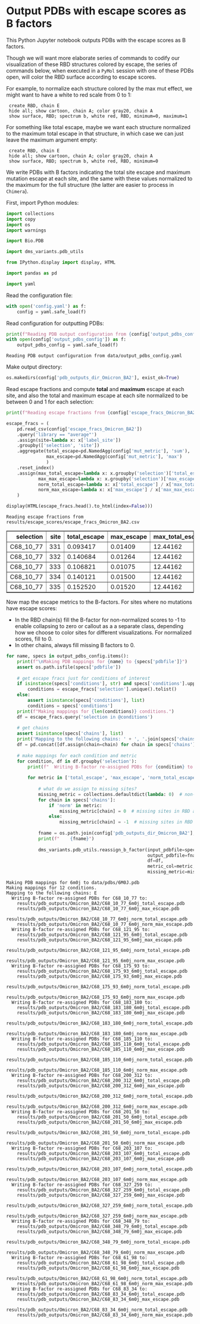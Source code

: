 # Output PDBs with escape scores as B factors
This Python Jupyter notebook outputs PDBs with the escape scores as B factors.

Though we will want more elaborate series of commands to codify our visualization of these RBD structures colored by escape, the series of commands below, when executed in a `PyMol` session with one of these PDBs open, will color the RBD surface according to escape scores.

For example, to normalize each structure colored by the max mut effect, we might want to have a white to red scale from 0 to 1:

     create RBD, chain E
     hide all; show cartoon, chain A; color gray20, chain A
     show surface, RBD; spectrum b, white red, RBD, minimum=0, maximum=1
     
For something like total escape, maybe we want each structure normalized to the maximum total escape in that structure, in which case we can just leave the maximum argument empty:

     create RBD, chain E
     hide all; show cartoon, chain A; color gray20, chain A
     show surface, RBD; spectrum b, white red, RBD, minimum=0
     
We write PDBs with B factors indicating the total site escape and maximum mutation escape at each site, and the same with these values normalized to the maximum for the full structure (the latter are easier to process in `Chimera`).

First, import Python modules:


```python
import collections
import copy
import os
import warnings

import Bio.PDB

import dms_variants.pdb_utils

from IPython.display import display, HTML

import pandas as pd

import yaml
```

Read the configuration file:


```python
with open('config.yaml') as f:
    config = yaml.safe_load(f)
```

Read configuration for outputting PDBs:


```python
print(f"Reading PDB output configuration from {config['output_pdbs_config']}")
with open(config['output_pdbs_config']) as f:
    output_pdbs_config = yaml.safe_load(f)
```

    Reading PDB output configuration from data/output_pdbs_config.yaml


Make output directory:


```python
os.makedirs(config['pdb_outputs_dir_Omicron_BA2'], exist_ok=True)
```

Read escape fractions and compute **total** and **maximum** escape at each site, and also the total and maximum escape at each site normalized to be between 0 and 1 for each selection:


```python
print(f"Reading escape fractions from {config['escape_fracs_Omicron_BA2']}")

escape_fracs = (
    pd.read_csv(config['escape_fracs_Omicron_BA2'])
    .query('library == "average"')
    .assign(site=lambda x: x['label_site'])
    .groupby(['selection', 'site'])
    .aggregate(total_escape=pd.NamedAgg(config['mut_metric'], 'sum'),
               max_escape=pd.NamedAgg(config['mut_metric'], 'max')
               )
    .reset_index()
    .assign(max_total_escape=lambda x: x.groupby('selection')['total_escape'].transform('max'),
            max_max_escape=lambda x: x.groupby('selection')['max_escape'].transform('max'),
            norm_total_escape=lambda x: x['total_escape'] / x['max_total_escape'],
            norm_max_escape=lambda x: x['max_escape'] / x['max_max_escape'])
    )

display(HTML(escape_fracs.head().to_html(index=False)))
```

    Reading escape fractions from results/escape_scores/escape_fracs_Omicron_BA2.csv



<table border="1" class="dataframe">
  <thead>
    <tr style="text-align: right;">
      <th>selection</th>
      <th>site</th>
      <th>total_escape</th>
      <th>max_escape</th>
      <th>max_total_escape</th>
      <th>max_max_escape</th>
      <th>norm_total_escape</th>
      <th>norm_max_escape</th>
    </tr>
  </thead>
  <tbody>
    <tr>
      <td>C68_10_77</td>
      <td>331</td>
      <td>0.093417</td>
      <td>0.01409</td>
      <td>12.44162</td>
      <td>0.8647</td>
      <td>0.007508</td>
      <td>0.016295</td>
    </tr>
    <tr>
      <td>C68_10_77</td>
      <td>332</td>
      <td>0.140684</td>
      <td>0.01264</td>
      <td>12.44162</td>
      <td>0.8647</td>
      <td>0.011308</td>
      <td>0.014618</td>
    </tr>
    <tr>
      <td>C68_10_77</td>
      <td>333</td>
      <td>0.106821</td>
      <td>0.01075</td>
      <td>12.44162</td>
      <td>0.8647</td>
      <td>0.008586</td>
      <td>0.012432</td>
    </tr>
    <tr>
      <td>C68_10_77</td>
      <td>334</td>
      <td>0.140121</td>
      <td>0.01500</td>
      <td>12.44162</td>
      <td>0.8647</td>
      <td>0.011262</td>
      <td>0.017347</td>
    </tr>
    <tr>
      <td>C68_10_77</td>
      <td>335</td>
      <td>0.152520</td>
      <td>0.01520</td>
      <td>12.44162</td>
      <td>0.8647</td>
      <td>0.012259</td>
      <td>0.017578</td>
    </tr>
  </tbody>
</table>


Now map the escape metrics to the B-factors.
For sites where no mutations have escape scores:
 - In the RBD chain(s) fill the B-factor for non-normalized scores to -1 to enable collapsing to zero or callout as a a separate class, depending how we choose to color sites for different visualizations. For normalized scores, fill to 0.
 - In other chains, always fill missing B factors to 0.  


```python
for name, specs in output_pdbs_config.items():
    print(f"\nMaking PDB mappings for {name} to {specs['pdbfile']}")
    assert os.path.isfile(specs['pdbfile'])
    
    # get escape fracs just for conditions of interest
    if isinstance(specs['conditions'], str) and specs['conditions'].upper() == 'ALL':
        conditions = escape_fracs['selection'].unique().tolist()
    else:
        assert isinstance(specs['conditions'], list)
        conditions = specs['conditions']
    print(f"Making mappings for {len(conditions)} conditions.")
    df = escape_fracs.query('selection in @conditions')
    
    # get chains
    assert isinstance(specs['chains'], list)
    print('Mapping to the following chains: ' + ', '.join(specs['chains']))
    df = pd.concat([df.assign(chain=chain) for chain in specs['chains']], ignore_index=True)
    
    # make mappings for each condition and metric
    for condition, df in df.groupby('selection'):
        print(f"  Writing B-factor re-assigned PDBs for {condition} to:")
    
        for metric in ['total_escape', 'max_escape', 'norm_total_escape', 'norm_max_escape']:
        
            # what do we assign to missing sites?
            missing_metric = collections.defaultdict(lambda: 0)  # non-RBD chains always fill to zero
            for chain in specs['chains']:
                if 'norm' in metric:
                    missing_metric[chain] = 0  # missing sites in RBD are 0 for normalized metric PDBs
                else:
                    missing_metric[chain] = -1  # missing sites in RBD are -1 for non-normalized metric PDBs
        
            fname = os.path.join(config['pdb_outputs_dir_Omicron_BA2'], f"{condition}_{name}_{metric}.pdb")
            print(f"    {fname}")
            
            dms_variants.pdb_utils.reassign_b_factor(input_pdbfile=specs['pdbfile'],
                                                     output_pdbfile=fname,
                                                     df=df,
                                                     metric_col=metric,
                                                     missing_metric=missing_metric)
```

    
    Making PDB mappings for 6m0j to data/pdbs/6M0J.pdb
    Making mappings for 12 conditions.
    Mapping to the following chains: E
      Writing B-factor re-assigned PDBs for C68_10_77 to:
        results/pdb_outputs/Omicron_BA2/C68_10_77_6m0j_total_escape.pdb
        results/pdb_outputs/Omicron_BA2/C68_10_77_6m0j_max_escape.pdb
        results/pdb_outputs/Omicron_BA2/C68_10_77_6m0j_norm_total_escape.pdb
        results/pdb_outputs/Omicron_BA2/C68_10_77_6m0j_norm_max_escape.pdb
      Writing B-factor re-assigned PDBs for C68_121_95 to:
        results/pdb_outputs/Omicron_BA2/C68_121_95_6m0j_total_escape.pdb
        results/pdb_outputs/Omicron_BA2/C68_121_95_6m0j_max_escape.pdb
        results/pdb_outputs/Omicron_BA2/C68_121_95_6m0j_norm_total_escape.pdb
        results/pdb_outputs/Omicron_BA2/C68_121_95_6m0j_norm_max_escape.pdb
      Writing B-factor re-assigned PDBs for C68_175_93 to:
        results/pdb_outputs/Omicron_BA2/C68_175_93_6m0j_total_escape.pdb
        results/pdb_outputs/Omicron_BA2/C68_175_93_6m0j_max_escape.pdb
        results/pdb_outputs/Omicron_BA2/C68_175_93_6m0j_norm_total_escape.pdb
        results/pdb_outputs/Omicron_BA2/C68_175_93_6m0j_norm_max_escape.pdb
      Writing B-factor re-assigned PDBs for C68_183_180 to:
        results/pdb_outputs/Omicron_BA2/C68_183_180_6m0j_total_escape.pdb
        results/pdb_outputs/Omicron_BA2/C68_183_180_6m0j_max_escape.pdb
        results/pdb_outputs/Omicron_BA2/C68_183_180_6m0j_norm_total_escape.pdb
        results/pdb_outputs/Omicron_BA2/C68_183_180_6m0j_norm_max_escape.pdb
      Writing B-factor re-assigned PDBs for C68_185_110 to:
        results/pdb_outputs/Omicron_BA2/C68_185_110_6m0j_total_escape.pdb
        results/pdb_outputs/Omicron_BA2/C68_185_110_6m0j_max_escape.pdb
        results/pdb_outputs/Omicron_BA2/C68_185_110_6m0j_norm_total_escape.pdb
        results/pdb_outputs/Omicron_BA2/C68_185_110_6m0j_norm_max_escape.pdb
      Writing B-factor re-assigned PDBs for C68_200_312 to:
        results/pdb_outputs/Omicron_BA2/C68_200_312_6m0j_total_escape.pdb
        results/pdb_outputs/Omicron_BA2/C68_200_312_6m0j_max_escape.pdb
        results/pdb_outputs/Omicron_BA2/C68_200_312_6m0j_norm_total_escape.pdb
        results/pdb_outputs/Omicron_BA2/C68_200_312_6m0j_norm_max_escape.pdb
      Writing B-factor re-assigned PDBs for C68_201_50 to:
        results/pdb_outputs/Omicron_BA2/C68_201_50_6m0j_total_escape.pdb
        results/pdb_outputs/Omicron_BA2/C68_201_50_6m0j_max_escape.pdb
        results/pdb_outputs/Omicron_BA2/C68_201_50_6m0j_norm_total_escape.pdb
        results/pdb_outputs/Omicron_BA2/C68_201_50_6m0j_norm_max_escape.pdb
      Writing B-factor re-assigned PDBs for C68_203_107 to:
        results/pdb_outputs/Omicron_BA2/C68_203_107_6m0j_total_escape.pdb
        results/pdb_outputs/Omicron_BA2/C68_203_107_6m0j_max_escape.pdb
        results/pdb_outputs/Omicron_BA2/C68_203_107_6m0j_norm_total_escape.pdb
        results/pdb_outputs/Omicron_BA2/C68_203_107_6m0j_norm_max_escape.pdb
      Writing B-factor re-assigned PDBs for C68_327_259 to:
        results/pdb_outputs/Omicron_BA2/C68_327_259_6m0j_total_escape.pdb
        results/pdb_outputs/Omicron_BA2/C68_327_259_6m0j_max_escape.pdb
        results/pdb_outputs/Omicron_BA2/C68_327_259_6m0j_norm_total_escape.pdb
        results/pdb_outputs/Omicron_BA2/C68_327_259_6m0j_norm_max_escape.pdb
      Writing B-factor re-assigned PDBs for C68_348_79 to:
        results/pdb_outputs/Omicron_BA2/C68_348_79_6m0j_total_escape.pdb
        results/pdb_outputs/Omicron_BA2/C68_348_79_6m0j_max_escape.pdb
        results/pdb_outputs/Omicron_BA2/C68_348_79_6m0j_norm_total_escape.pdb
        results/pdb_outputs/Omicron_BA2/C68_348_79_6m0j_norm_max_escape.pdb
      Writing B-factor re-assigned PDBs for C68_61_98 to:
        results/pdb_outputs/Omicron_BA2/C68_61_98_6m0j_total_escape.pdb
        results/pdb_outputs/Omicron_BA2/C68_61_98_6m0j_max_escape.pdb
        results/pdb_outputs/Omicron_BA2/C68_61_98_6m0j_norm_total_escape.pdb
        results/pdb_outputs/Omicron_BA2/C68_61_98_6m0j_norm_max_escape.pdb
      Writing B-factor re-assigned PDBs for C68_83_34 to:
        results/pdb_outputs/Omicron_BA2/C68_83_34_6m0j_total_escape.pdb
        results/pdb_outputs/Omicron_BA2/C68_83_34_6m0j_max_escape.pdb
        results/pdb_outputs/Omicron_BA2/C68_83_34_6m0j_norm_total_escape.pdb
        results/pdb_outputs/Omicron_BA2/C68_83_34_6m0j_norm_max_escape.pdb



```python

```
